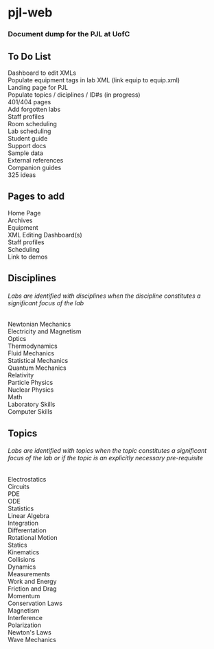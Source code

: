# pjl-web
### Document dump for the PJL at UofC



## **To Do List**

Dashboard to edit XMLs  
Populate equipment tags in lab XML (link equip to equip.xml)  
Landing page for PJL  
Populate topics / diciplines / ID#s (in progress)  
401/404 pages  
Add forgotten labs  
Staff profiles  
Room scheduling  
Lab scheduling  
Student guide  
Support docs  
Sample data  
External references  
Companion guides  
325 ideas  



## **Pages to add**

Home Page  
Archives  
Equipment  
XML Editing Dashboard(s)  
Staff profiles  
Scheduling  
Link to demos  



## **Disciplines**  
###### Labs are identified with disciplines when the discipline constitutes a significant focus of the lab

Newtonian Mechanics  
Electricity and Magnetism  
Optics  
Thermodynamics  
Fluid Mechanics  
Statistical Mechanics  
Quantum Mechanics  
Relativity  
Particle Physics  
Nuclear Physics  
Math  
Laboratory Skills  
Computer Skills  



## **Topics**  
###### Labs are identified with topics when the topic constitutes a significant focus of the lab or if the topic is an explicitly necessary pre-requisite

Electrostatics  
Circuits  
PDE  
ODE  
Statistics  
Linear Algebra  
Integration  
Differentation  
Rotational Motion  
Statics  
Kinematics  
Collisions  
Dynamics  
Measurements  
Work and Energy  
Friction and Drag  
Momentum  
Conservation Laws  
Magnetism  
Interference  
Polarization  
Newton's Laws  
Wave Mechanics  





